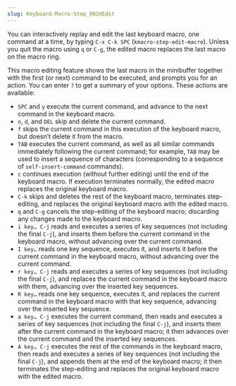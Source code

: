 ```yaml
---
slug: Keyboard-Macro-Step_002dEdit
---
```


You can interactively replay and edit the last keyboard macro, one command at a time, by typing `C-x C-k SPC` (`kmacro-step-edit-macro`). Unless you quit the macro using `q` or `C-g`, the edited macro replaces the last macro on the macro ring.

This macro editing feature shows the last macro in the minibuffer together with the first (or next) command to be executed, and prompts you for an action. You can enter `?` to get a summary of your options. These actions are available:

*   `SPC` and `y` execute the current command, and advance to the next command in the keyboard macro.
*   `n`, `d`, and `DEL` skip and delete the current command.
*   `f` skips the current command in this execution of the keyboard macro, but doesn’t delete it from the macro.
*   `TAB` executes the current command, as well as all similar commands immediately following the current command; for example, `TAB` may be used to insert a sequence of characters (corresponding to a sequence of `self-insert-command` commands).
*   `c` continues execution (without further editing) until the end of the keyboard macro. If execution terminates normally, the edited macro replaces the original keyboard macro.
*   `C-k` skips and deletes the rest of the keyboard macro, terminates step-editing, and replaces the original keyboard macro with the edited macro.
*   `q` and `C-g` cancels the step-editing of the keyboard macro; discarding any changes made to the keyboard macro.
*   `i key… C-j` reads and executes a series of key sequences (not including the final `C-j`), and inserts them before the current command in the keyboard macro, without advancing over the current command.
*   `I key…` reads one key sequence, executes it, and inserts it before the current command in the keyboard macro, without advancing over the current command.
*   `r key… C-j` reads and executes a series of key sequences (not including the final `C-j`), and replaces the current command in the keyboard macro with them, advancing over the inserted key sequences.
*   `R key…` reads one key sequence, executes it, and replaces the current command in the keyboard macro with that key sequence, advancing over the inserted key sequence.
*   `a key… C-j` executes the current command, then reads and executes a series of key sequences (not including the final `C-j`), and inserts them after the current command in the keyboard macro; it then advances over the current command and the inserted key sequences.
*   `A key… C-j` executes the rest of the commands in the keyboard macro, then reads and executes a series of key sequences (not including the final `C-j`), and appends them at the end of the keyboard macro; it then terminates the step-editing and replaces the original keyboard macro with the edited macro.
